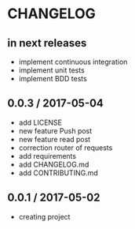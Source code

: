 CHANGELOG
============

in next releases
------------------

* implement continuous integration
* implement unit tests
* implement BDD tests

0.0.3 / 2017-05-04
------------------

* add LICENSE
* new feature Push post
* new feature read post
* correction router of requests
* add requirements
* add CHANGELOG.md
* add CONTRIBUTING.md

0.0.1 / 2017-05-02
------------------

* creating project